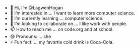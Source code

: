 - 👋 Hi, I’m @LagwenHogan
- 👀 I’m interested in ... I want to learn more computer science.
- 🌱 I’m currently learning ... computer science.
- 💞️ I’m looking to collaborate on ... I like work with people.
- 📫 How to reach me ... on code.org and at school.
- 😄 Pronouns: ... she 
- ⚡ Fun fact: ... my favortie cold drink is Coca-Cola.

<!---
LagwenHogan/LagwenHogan is a ✨ special ✨ repository because its `README.md` (this file) appears on your GitHub profile.
You can click the Preview link to take a look at your changes.
--->
